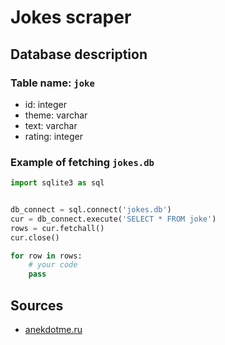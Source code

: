 # Jokes scraper

## Database description

### Table name: `joke`

* id: integer
* theme: varchar
* text: varchar
* rating: integer

### Example of fetching `jokes.db`

```python
import sqlite3 as sql


db_connect = sql.connect('jokes.db')
cur = db_connect.execute('SELECT * FROM joke')
rows = cur.fetchall()
cur.close()

for row in rows:
    # your code
    pass
```

## Sources

* [anekdotme.ru](http://anekdotme.ru/)
